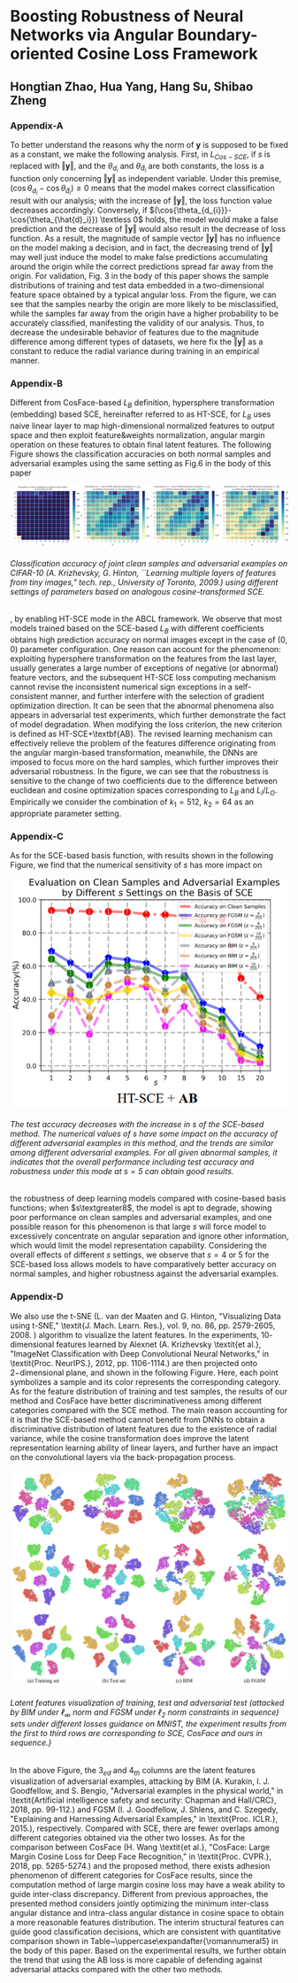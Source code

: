 # Boosting Robustness of Neural Networks via Angular Boundary-oriented Cosine Loss Framework
## Hongtian Zhao, Hua Yang, Hang Su, Shibao Zheng
### Appendix-A
To better understand the reasons why the norm of $\boldsymbol{y}$ is supposed to be fixed as a constant, we make the following analysis. First, in $L_{Cos-SCE}$, if $s$ is replaced with $\Vert \boldsymbol{y} \Vert$, and the $\theta_{d_{i}}$ and $\theta_{\hat{d}_{i}}$ are both constants, the loss is a 
function only concerning $\Vert \boldsymbol{y} \Vert$ as independent variable. Under this premise, $(\cos{\theta_{d_{i}}}-\cos{\theta_{\hat{d}_i}}) \geq 0$ means that the model makes correct classification result with our analysis; with the increase of $\Vert \boldsymbol{y} \Vert$, 
the loss function value decreases accordingly. Conversely, if $(\cos{\theta_{d_{i}}}-\cos{\theta_{\hat{d}_i}}) \textless 0$ holds, the model would make a false prediction and the decrease of $\Vert \boldsymbol{y} \Vert$ would also result in the decrease of loss function. As a result, the magnitude of sample vector $\Vert \boldsymbol{y} \Vert$ has no influence on the model making a decision, and in fact, the decreasing trend of $\Vert \boldsymbol{y} \Vert$ may well 
just induce the model to make false predictions accumulating around the origin while the correct predictions spread far away from the origin. For validation, Fig. 3 in the body of this paper shows the sample distributions of training and test data embedded in a two-dimensional feature space obtained by a typical angular loss.
From the figure, we can see that the samples nearby the origin are more likely to be misclassified, while the samples far away from the origin have a higher probability to be accurately classified, manifesting the validity of our analysis. Thus, to decrease the undesirable behavior of features due to the magnitude difference among different types of datasets, 
we here fix the $\Vert \boldsymbol{y} \Vert$ as a constant to reduce the radial variance during training in an empirical manner.

### Appendix-B
Different from CosFace-based $L_B$ definition, hypersphere transformation (embedding) based SCE, hereinafter referred to as HT-SCE, for $L_B$ uses naive linear layer to map high-dimensional normalized features to output space and then exploit feature$\&$weights normalization, angular margin operation on these features to obtain final latent features.
The following Figure shows the classification accuracies on both normal samples and adversarial examples using the same setting as Fig.6 in the body of this paper

![jieping](https://github.com/zhaohongtian/ABCL-Appendix/blob/main/Fig1.png)

###### Classification accuracy of joint clean samples and adversarial examples on CIFAR-10 (A. Krizhevsky, G. Hinton, ``Learning multiple layers of features from tiny images," tech. rep., University of Toronto, 2009.) using different settings of parameters based on analogous cosine-transformed SCE.

, by enabling HT-SCE mode in the ABCL framework. We observe that most models trained based on the SCE-based $L_B$ with different coefficients obtains high prediction accuracy on normal images except in the case of $(0, 0)$ parameter configuration. One reason can account for the phenomenon: exploiting hypersphere transformation on the features from the last layer, usually generates a large number of exceptions of negative (or abnormal) feature vectors, and the subsequent HT-SCE loss computing mechanism cannot revise the inconsistent numerical sign exceptions in a self-consistent manner, and further interfere with the selection of gradient optimization direction. It can be seen that the abnormal phenomena also appears in adversarial test experiments, which further demonstrate the fact of model degradation. When modifying the loss criterion, the new criterion is defined as HT-SCE+\textbf{AB}. The revised learning mechanism can effectively relieve the problem of the features difference originating from the angular margin-based transformation, meanwhile, the DNNs are imposed to focus more on the hard samples, which further improves their adversarial robustness. In the figure, we can see that the robustness is sensitive to the change of two coefficients due to the difference between euclidean and cosine optimization spaces corresponding to $L_B$ and $L_I/L_O$. Empirically we consider the combination of $k_1=512$, $k_2=64$ as an appropriate parameter setting.

### Appendix-C
As for the SCE-based basis function, with results shown in the following Figure, we find that the numerical sensitivity of $s$ has more impact on  

![jieping](https://github.com/zhaohongtian/ABCL-Appendix/blob/main/Fig2.png)

###### The test accuracy decreases with the increase in $s$ of the SCE-based method. The numerical values of $s$ have some impact on the accuracy of different adversarial examples in this method, and the trends are similar among different adversarial examples. For all given abnormal samples, it indicates that the overall performance including test accuracy and robustness under this mode at $s=5$ can obtain good results.

the robustness of deep learning models compared with cosine-based basis functions; when $s\textgreater8$, the model is apt to degrade, showing poor performance on clean samples and adversarial examples, and one possible reason for this phenomenon is that large $s$ will force model to excessively concentrate on angular separation and ignore other information, which would limit the model representation capability. Considering the overall effects of different $s$ settings, we observe that $s=4$ or $5$ for the SCE-based loss allows models to have comparatively better accuracy on normal samples, and higher robustness against the adversarial examples.

### Appendix-D
We also use the t-SNE (L. van der Maaten and G. Hinton, "Visualizing Data using t-SNE," \textit{J. Mach. Learn. Res.}, vol. 9, no. 86, pp. 2579-2605, 2008. ) algorithm to visualize the latent features. In the experiments, $10$-dimensional features learned by Alexnet (A. Krizhevsky \textit{et al.}, "ImageNet Classification with Deep Convolutional Neural Networks," in \textit{Proc. NeurIPS.}, 2012, pp. 1106-1114.) are then projected onto $2-$dimensional plane, and shown in the following Figure. Here, each point symbolizes a sample and its color represents the corresponding category. As for the feature distribution of training and test samples, the results of our method and CosFace have better discriminativeness among different categories compared with the SCE method. The main reason accounting for it is that the SCE-based method cannot benefit from DNNs to obtain a discriminative distribution of latent features due to the existence of radial variance, while the cosine transformation does improve the latent representation learning ability of linear layers, and further have an impact on the convolutional layers via the back-propagation process.

![jieping](https://github.com/zhaohongtian/ABCL-Appendix/blob/main/Fig3.png)

###### Latent features visualization of training, test and adversarial test (attacked by  BIM under $\ell_{\infty}$ norm and FGSM under $\ell_{2}$ norm constraints in sequence) sets under different losses guidance on MNIST, the experiment results from the first to third rows are corresponding to SCE, CosFace and ours in sequence.}

In the above Figure, the $3_{ed}$ and $4_{th}$ columns are the latent features visualization of adversarial examples, attacking by BIM (A. Kurakin, I. J. Goodfellow, and S. Bengio, "Adversarial examples in the physical world," in \textit{Artificial intelligence safety and security: Chapman and Hall/CRC}, 2018, pp. 99-112.) and FGSM (I. J. Goodfellow, J. Shlens, and C. Szegedy, "Explaining and Harnessing Adversarial Examples," in \textit{Proc. ICLR.}, 2015.), respectively. Compared with SCE, there are fewer overlaps among different categories obtained via the other two losses. As for the comparison between CosFace (H. Wang \textit{et al.}, "CosFace: Large Margin Cosine Loss for Deep Face Recognition," in \textit{Proc. CVPR.}, 2018, pp. 5265-5274.) and the proposed method, there exists adhesion phenomenon of different categories for CosFace results, since the computation method of large margin cosine loss may have a weak ability to guide inter-class discrepancy. Different from previous approaches, the presented method considers jointly optimizing the minimum inter-class angular distance and intra-class angular distance in cosine space to obtain a more reasonable features distribution. The interim structural features can guide good classification decisions, which are consistent with quantitative comparison shown in Table~\uppercase\expandafter{\romannumeral5} in the body of this paper. Based on the experimental results, we further obtain the trend that using the AB loss is more capable of defending against adversarial attacks compared with the other two methods.
